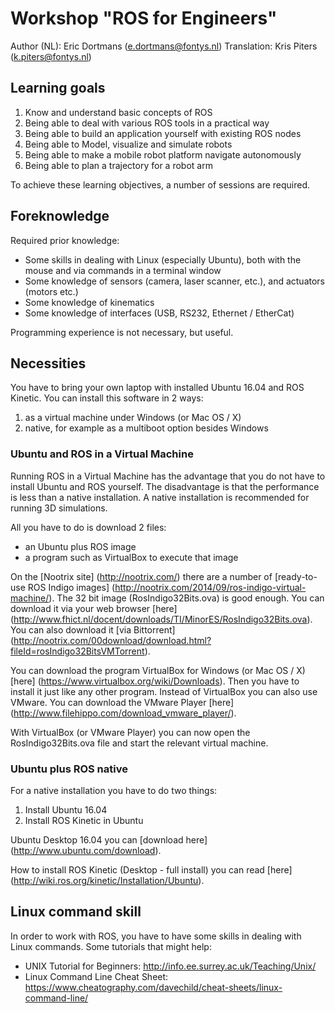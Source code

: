 # Workshop "ROS for Engineers"

Author (NL): Eric Dortmans (e.dortmans@fontys.nl)
Translation: Kris Piters (k.piters@fontys.nl)

## Learning goals

1. Know and understand basic concepts of ROS
2. Being able to deal with various ROS tools in a practical way
3. Being able to build an application yourself with existing ROS nodes
4. Being able to Model, visualize and simulate robots
5. Being able to make a mobile robot platform navigate autonomously
6. Being able to plan a trajectory for a robot arm

To achieve these learning objectives, a number of sessions are required.

## Foreknowledge

Required prior knowledge:

- Some skills in dealing with Linux (especially Ubuntu), both with the mouse and via commands in a terminal window
- Some knowledge of sensors (camera, laser scanner, etc.), and actuators (motors etc.)
- Some knowledge of kinematics
- Some knowledge of interfaces (USB, RS232, Ethernet / EtherCat)

Programming experience is not necessary, but useful.

## Necessities

You have to bring your own laptop with installed Ubuntu 16.04 and ROS Kinetic. You can install this software in 2 ways:

1. as a virtual machine under Windows (or Mac OS / X)
2. native, for example as a multiboot option besides Windows

### Ubuntu and ROS in a Virtual Machine

Running ROS in a Virtual Machine has the advantage that you do not have to install Ubuntu and ROS yourself. The disadvantage is that the performance is less than a native installation. A native installation is recommended for running 3D simulations.

All you have to do is download 2 files:

- an Ubuntu plus ROS image
- a program such as VirtualBox to execute that image

On the [Nootrix site] (http://nootrix.com/) there are a number of [ready-to-use ROS Indigo images] (http://nootrix.com/2014/09/ros-indigo-virtual-machine/). The 32 bit image (RosIndigo32Bits.ova) is good enough. You can download it via your web browser [here] (http://www.fhict.nl/docent/downloads/TI/MinorES/RosIndigo32Bits.ova). You can also download it [via Bittorrent] (http://nootrix.com/00download/download.html?fileId=rosIndigo32BitsVMTorrent).

You can download the program VirtualBox for Windows (or Mac OS / X) [here] (https://www.virtualbox.org/wiki/Downloads). Then you have to install it just like any other program.
Instead of VirtualBox you can also use VMware. You can download the VMware Player [here] (http://www.filehippo.com/download_vmware_player/).

With VirtualBox (or VMware Player) you can now open the RosIndigo32Bits.ova file and start the relevant virtual machine.

### Ubuntu plus ROS native

For a native installation you have to do two things:

1. Install Ubuntu 16.04
2. Install ROS Kinetic in Ubuntu

Ubuntu Desktop 16.04 you can [download here] (http://www.ubuntu.com/download).

How to install ROS Kinetic (Desktop - full install) you can read [here] (http://wiki.ros.org/kinetic/Installation/Ubuntu).

## Linux command skill

In order to work with ROS, you have to have some skills in dealing with Linux commands.
Some tutorials that might help:

- UNIX Tutorial for Beginners: http://info.ee.surrey.ac.uk/Teaching/Unix/
- Linux Command Line Cheat Sheet: https://www.cheatography.com/davechild/cheat-sheets/linux-command-line/

